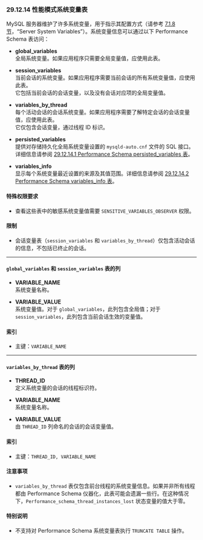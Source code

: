 ### 29.12.14 性能模式系统变量表

MySQL 服务器维护了许多系统变量，用于指示其配置方式（请参考 [7.1.8 节](#7.1.8)，“Server System Variables”）。系统变量信息可以通过以下 Performance Schema 表访问：

- **global_variables**  
  全局系统变量。如果应用程序只需要全局变量值，应使用此表。

- **session_variables**  
  当前会话的系统变量。如果应用程序需要当前会话的所有系统变量值，应使用此表。  
  它包括当前会话的会话变量，以及没有会话对应项的全局变量值。

- **variables_by_thread**  
  每个活动会话的会话系统变量。如果应用程序需要了解特定会话的会话变量值，应使用此表。  
  它仅包含会话变量，通过线程 ID 标识。

- **persisted_variables**  
  提供对存储持久化全局系统变量设置的 `mysqld-auto.cnf` 文件的 SQL 接口。详细信息请参阅 [29.12.14.1 Performance Schema persisted_variables 表](#29.12.14.1)。

- **variables_info**  
  显示每个系统变量最近设置的来源及其值范围。详细信息请参阅 [29.12.14.2 Performance Schema variables_info 表](#29.12.14.2)。

#### 特殊权限要求

- 查看这些表中的敏感系统变量值需要 `SENSITIVE_VARIABLES_OBSERVER` 权限。

#### 限制

- 会话变量表（`session_variables` 和 `variables_by_thread`）仅包含活动会话的信息，不包括已终止的会话。

---

#### `global_variables` 和 `session_variables` 表的列

- **VARIABLE_NAME**  
  系统变量名称。

- **VARIABLE_VALUE**  
  系统变量值。对于 `global_variables`，此列包含全局值；对于 `session_variables`，此列包含当前会话生效的变量值。

#### 索引

- 主键：`VARIABLE_NAME`

---

#### `variables_by_thread` 表的列

- **THREAD_ID**  
  定义系统变量的会话的线程标识符。

- **VARIABLE_NAME**  
  系统变量名称。

- **VARIABLE_VALUE**  
  由 `THREAD_ID` 列命名的会话的会话变量值。

#### 索引

- 主键：`THREAD_ID, VARIABLE_NAME`

#### 注意事项

- `variables_by_thread` 表仅包含前台线程的系统变量信息。如果并非所有线程都由 Performance Schema 仪器化，此表可能会遗漏一些行。在这种情况下，`Performance_schema_thread_instances_lost` 状态变量的值大于零。

#### 特别说明

- 不支持对 Performance Schema 系统变量表执行 `TRUNCATE TABLE` 操作。
